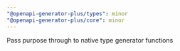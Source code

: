 ```yaml
---
"@openapi-generator-plus/types": minor
"@openapi-generator-plus/core": minor
---
```


Pass purpose through to native type generator functions
